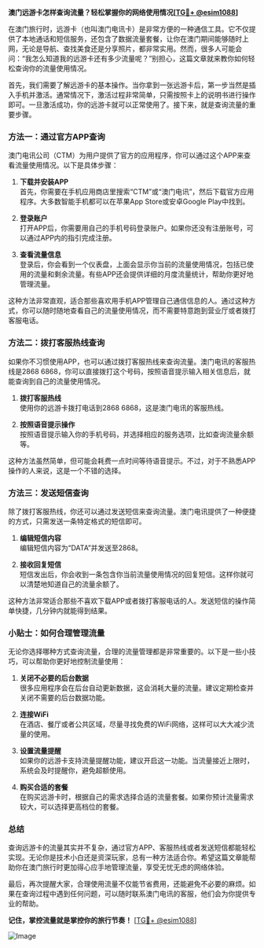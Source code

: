 **澳门远游卡怎样查询流量？轻松掌握你的网络使用情况[[TG💪+ @esim1088](https://t.me/s/esim1088)]**

在澳门旅行时，远游卡（也叫澳门电讯卡）是非常方便的一种通信工具。它不仅提供了本地通话和短信服务，还包含了数据流量套餐，让你在澳门期间能够随时上网，无论是导航、查找美食还是分享照片，都非常实用。然而，很多人可能会问：“我怎么知道我的远游卡还有多少流量呢？”别担心，这篇文章就来教你如何轻松查询你的流量使用情况。

首先，我们需要了解远游卡的基本操作。当你拿到一张远游卡后，第一步当然是插入手机并激活。通常情况下，激活过程非常简单，只需按照卡上的说明书进行操作即可。一旦激活成功，你的远游卡就可以正常使用了。接下来，就是查询流量的重要步骤。

### 方法一：通过官方APP查询

澳门电讯公司（CTM）为用户提供了官方的应用程序，你可以通过这个APP来查看流量使用情况。以下是具体步骤：

1. **下载并安装APP**  
   首先，你需要在手机应用商店里搜索“CTM”或“澳门电讯”，然后下载官方应用程序。大多数智能手机都可以在苹果App Store或安卓Google Play中找到。

2. **登录账户**  
   打开APP后，你需要用自己的手机号码登录账户。如果你还没有注册账号，可以通过APP内的指引完成注册。

3. **查看流量信息**  
   登录后，你会看到一个仪表盘，上面会显示你当前的流量使用情况，包括已使用的流量和剩余流量。有些APP还会提供详细的月度流量统计，帮助你更好地管理流量。

这种方法非常直观，适合那些喜欢用手机APP管理自己通信信息的人。通过这种方式，你可以随时随地查看自己的流量使用情况，而不需要特意跑到营业厅或者拨打客服电话。

### 方法二：拨打客服热线查询

如果你不习惯使用APP，也可以通过拨打客服热线来查询流量。澳门电讯的客服热线是2868 6868，你可以直接拨打这个号码，按照语音提示输入相关信息后，就能查询到自己的流量使用情况。

1. **拨打客服热线**  
   使用你的远游卡拨打电话到2868 6868，这是澳门电讯的客服热线。

2. **按照语音提示操作**  
   按照语音提示输入你的手机号码，并选择相应的服务选项，比如查询流量余额等。

这种方法虽然简单，但可能会耗费一点时间等待语音提示。不过，对于不熟悉APP操作的人来说，这是一个不错的选择。

### 方法三：发送短信查询

除了拨打客服热线，你还可以通过发送短信来查询流量。澳门电讯提供了一种便捷的方式，只需发送一条特定格式的短信即可。

1. **编辑短信内容**  
   编辑短信内容为“DATA”并发送至2868。

2. **接收回复短信**  
   短信发出后，你会收到一条包含你当前流量使用情况的回复短信。这样你就可以清楚地知道自己的流量余额了。

这种方法非常适合那些不喜欢下载APP或者拨打客服电话的人。发送短信的操作简单快捷，几分钟内就能得到结果。

### 小贴士：如何合理管理流量

无论你选择哪种方式查询流量，合理的流量管理都是非常重要的。以下是一些小技巧，可以帮助你更好地控制流量使用：

1. **关闭不必要的后台数据**  
   很多应用程序会在后台自动更新数据，这会消耗大量的流量。建议定期检查并关闭不需要的后台数据功能。

2. **连接WiFi**  
   在酒店、餐厅或者公共区域，尽量寻找免费的WiFi网络，这样可以大大减少流量的使用。

3. **设置流量提醒**  
   如果你的远游卡支持流量提醒功能，建议开启这一功能。当流量接近上限时，系统会及时提醒你，避免超额使用。

4. **购买合适的套餐**  
   在购买远游卡时，根据自己的需求选择合适的流量套餐。如果你预计流量需求较大，可以选择更高档位的套餐。

### 总结

查询远游卡的流量其实并不复杂，通过官方APP、客服热线或者发送短信都能轻松实现。无论你是技术小白还是资深玩家，总有一种方法适合你。希望这篇文章能帮助你在澳门旅行时更加得心应手地管理流量，享受无忧无虑的网络体验。

最后，再次提醒大家，合理使用流量不仅能节省费用，还能避免不必要的麻烦。如果在查询过程中遇到任何问题，可以随时联系澳门电讯的客服，他们会为你提供专业的帮助。

**记住，掌控流量就是掌控你的旅行节奏！** [[TG💪+ @esim1088](https://t.me/s/esim1088)]  

![Image](https://i.postimg.cc/4NQfJmqS/Snipaste-2025-05-13-00-14-12.png)